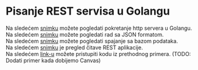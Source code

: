 # Pisanje REST servisa u Golangu

Na sledećem <a href='https://youtu.be/YABUa_Bq3gw'>snimku</a> možete pogledati pokretanje http servera u Golangu.  
Na sledećem <a href='https://youtu.be/oJkid2ORuqQ'>snimku</a> možete pogledati rad sa JSON formatom.  
Na sledećem <a href='https://youtu.be/S80mGnrT0n0'>snimku</a> možete pogledati spajanje sa bazom podataka.  
Na sledećem <a href='https://youtu.be/oErrFfnuP4M'>snimku</a> je pregled čitave REST aplikacije.  
Na sledećem <a href=''>link-u</a> možete pristupiti kodu iz prethodnog primera.  (TODO: Dodati primer kada dobijemo Canvas)

